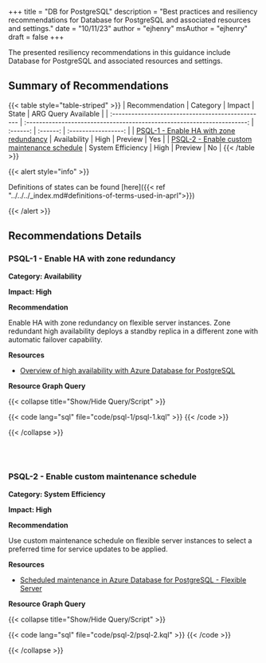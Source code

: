 +++
title = "DB for PostgreSQL"
description = "Best practices and resiliency recommendations for Database for PostgreSQL and associated resources and settings."
date = "10/11/23"
author = "ejhenry"
msAuthor = "ejhenry"
draft = false
+++

The presented resiliency recommendations in this guidance include Database for PostgreSQL and associated resources and settings.

## Summary of Recommendations

{{< table style="table-striped" >}}
| Recommendation                                    |  Category                                                               |  Impact         |  State            | ARG Query Available |
| :------------------------------------------------ | :---------------------------------------------------------------------: | :------:        | :------:          | :-----------------: |
| [PSQL-1 - Enable HA with zone redundancy](#psql-1---enable-ha-with-zone-redundancy) | Availability | High | Preview  |         Yes         |
| [PSQL-2 - Enable custom maintenance schedule](#psql-1---enable-ha-with-zone-redundancy) | System Efficiency | High | Preview  |         No         |
{{< /table >}}

{{< alert style="info" >}}

Definitions of states can be found [here]({{< ref "../../../_index.md#definitions-of-terms-used-in-aprl">}})

{{< /alert >}}

## Recommendations Details

### PSQL-1 - Enable HA with zone redundancy

**Category: Availability**

**Impact: High**

**Recommendation**

Enable HA with zone redundancy on flexible server instances. Zone redundant high availability deploys a standby replica in a different zone with automatic failover capability.

**Resources**

- [Overview of high availability with Azure Database for PostgreSQL](https://learn.microsoft.com/azure/postgresql/flexible-server/concepts-high-availability)

**Resource Graph Query**

{{< collapse title="Show/Hide Query/Script" >}}

{{< code lang="sql" file="code/psql-1/psql-1.kql" >}} {{< /code >}}

{{< /collapse >}}

<br><br>

### PSQL-2 - Enable custom maintenance schedule

**Category: System Efficiency**

**Impact: High**

**Recommendation**

Use custom maintenance schedule on flexible server instances to select a preferred time for service updates to be applied.

**Resources**

- [Scheduled maintenance in Azure Database for PostgreSQL - Flexible Server](https://learn.microsoft.com/azure/postgresql/flexible-server/concepts-maintenance)

**Resource Graph Query**

{{< collapse title="Show/Hide Query/Script" >}}

{{< code lang="sql" file="code/psql-2/psql-2.kql" >}} {{< /code >}}

{{< /collapse >}}

<br><br>
